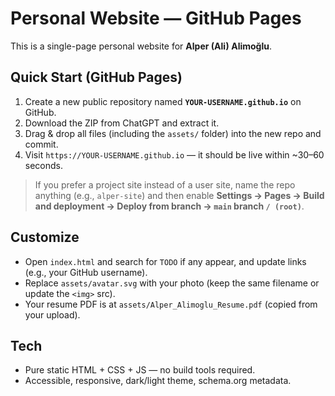 # Personal Website — GitHub Pages

This is a single-page personal website for **Alper (Ali) Alimoğlu**.

## Quick Start (GitHub Pages)

1. Create a new public repository named **`YOUR-USERNAME.github.io`** on GitHub.
2. Download the ZIP from ChatGPT and extract it.
3. Drag & drop all files (including the `assets/` folder) into the new repo and commit.
4. Visit `https://YOUR-USERNAME.github.io` — it should be live within ~30–60 seconds.

> If you prefer a project site instead of a user site, name the repo anything (e.g., `alper-site`) and then enable **Settings → Pages → Build and deployment → Deploy from branch → `main` branch `/ (root)`**.

## Customize

- Open `index.html` and search for `TODO` if any appear, and update links (e.g., your GitHub username).
- Replace `assets/avatar.svg` with your photo (keep the same filename or update the `<img>` src).
- Your resume PDF is at `assets/Alper_Alimoglu_Resume.pdf` (copied from your upload).

## Tech

- Pure static HTML + CSS + JS — no build tools required.
- Accessible, responsive, dark/light theme, schema.org metadata.

